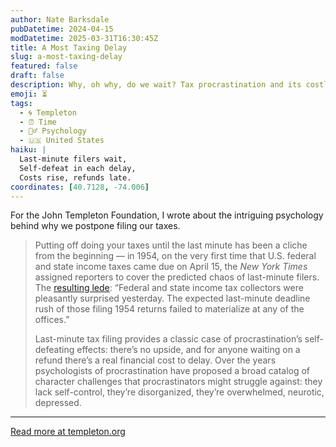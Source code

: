```yaml
---
author: Nate Barksdale
pubDatetime: 2024-04-15
modDatetime: 2025-03-31T16:30:45Z
title: A Most Taxing Delay
slug: a-most-taxing-delay
featured: false
draft: false
description: Why, oh why, do we wait? Tax procrastination and its costly psychological underpinnings.
emoji: ⏳
tags:
  - 🌀 Templeton
  - ⏰ Time
  - 🧘‍♂️ Psychology
  - 🇺🇸 United States
haiku: |
  Last-minute filers wait,  
  Self-defeat in each delay,  
  Costs rise, refunds late.
coordinates: [40.7128, -74.006]
---
```


For the John Templeton Foundation, I wrote about the intriguing psychology behind why we postpone filing our taxes.

> Putting off doing your taxes until the last minute has been a cliche from the beginning — in 1954, on the very first time that U.S. federal and state income taxes came due on April 15, the _New York Times_ assigned reporters to cover the predicted chaos of last-minute filers. The [resulting lede](https://www.nytimes.com/1955/04/16/archives/income-tax-day-is-quiet-in-city-federal-and-state-collectors-get.html): “Federal and state income tax collectors were pleasantly surprised yesterday. The expected last-minute deadline rush of those filing 1954 returns failed to materialize at any of the offices.”
>
> Last-minute tax filing provides a classic case of procrastination’s self-defeating effects: there’s no upside, and for anyone waiting on a refund there’s a real financial cost to delay. Over the years psychologists of procrastination have proposed a broad catalog of character challenges that procrastinators might struggle against: they lack self-control, they’re disorganized, they’re overwhelmed, neurotic, depressed.

---

[Read more at templeton.org](https://www.templeton.org/news/a-most-taxing-delay)
